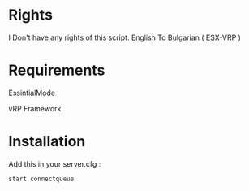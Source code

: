 # Rights


 I Don't have any rights of this script. 
 English To Bulgarian ( ESX-VRP )

# Requirements

   
EssintialMode

vRP Framework

# Installation

Add this in your server.cfg : 

```start connectqueue```
